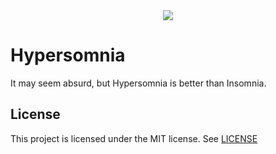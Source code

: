 <div style="text-align: center;">
  <image src="./docs/images/welcome.png" />
</div>


# Hypersomnia

It may seem absurd, but Hypersomnia is better than Insomnia.

## License

This project is licensed under the MIT license. See [LICENSE](./LICENSE)
